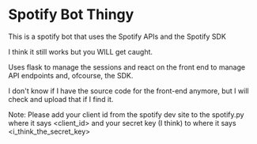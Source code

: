 # Spotify Bot Thingy

This is a spotify bot that uses the Spotify APIs and the Spotify SDK

I think it still works but you WILL get caught.

Uses flask to manage the sessions and react on the front end to manage API endpoints and, ofcourse, the SDK.

I don't know if I have the source code for the front-end anymore, but I will check and upload that if I find it.

Note:
	Please add your client id from the spotify dev site to the spotify.py where it says <client_id> and your secret key (I think) to where it says <i_think_the_secret_key>
